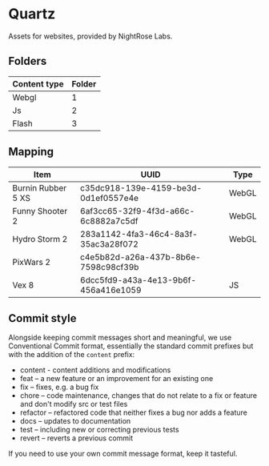 # Quartz
Assets for websites, provided by NightRose Labs.

## Folders
Content type|Folder
---|---
Webgl|1
Js|2
Flash|3

## Mapping
Item|UUID|Type
---|---|---
Burnin Rubber 5 XS|c35dc918-139e-4159-be3d-0d1ef0557e4e|WebGL
Funny Shooter 2|6af3cc65-32f9-4f3d-a66c-6c8882a7c5df|WebGL
Hydro Storm 2|283a1142-4fa3-46c4-8a3f-35ac3a28f072|WebGL
PixWars 2|c4e5b82d-a26a-437b-8b6e-7598c98cf39b
Vex 8|6dcc5fd9-a43a-4e13-9b6f-456a416e1059|JS

## Commit style

Alongside keeping commit messages short and meaningful, we use Conventional Commit format, essentially the standard commit prefixes but with the addition of the `content` prefix:
- content - content additions and modifications
- feat – a new feature or an improvement for an existing one
- fix – fixes, e.g. a bug fix
- chore – code maintenance, changes that do not relate to a fix or feature and don't modify src or test files
- refactor – refactored code that neither fixes a bug nor adds a feature
- docs – updates to documentation
- test – including new or correcting previous tests
- revert – reverts a previous commit

If you need to use your own commit message format, keep it tasteful.